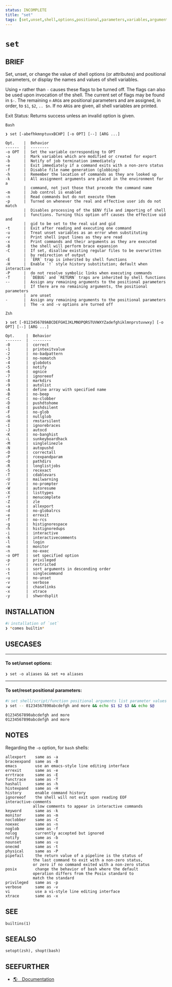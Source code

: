 ```yaml
---
status: INCOMPLETE
title: "set"
tags: [set,unset,shell,options,positional,parameters,variables,arguments,values]
---
```


# `set`

## BRIEF

Set, unset, or change the value of shell options (or attributes) and positional parameters, or display the names and values of shell variables.

Using `+` rather than `-` causes these flags to be turned off. The flags can also be used upon invocation of the shell. The current set of flags may be found in `$-`. The remaining `n` `ARG`s are positional parameters and are assigned, in order, to `$1`, `$2`, `.. $n`. If no `ARG`s are given, all shell variables are printed.

Exit Status: Returns success unless an invalid option is given.

    Bash

    ❯ set [-abefhkmnptuvxBCHP] [-o OPT] [--] [ARG ...]

    Opt.    |  Behavior
    ------  |  --------
    -o OPT  |  Set the variable corresponding to OPT
    -a      |  Mark variables which are modified or created for export
    -b      |  Notify of job termination immediately
    -e      |  Exit immediately if a command exits with a non-zero status
    -f      |  Disable file name generation (globbing)
    -h      |  Remember the location of commands as they are looked up
    -k      |  All assignment arguments are placed in the environment for a
            |  command, not just those that precede the command name
    -m      |  Job control is enabled
    -n      |  Read commands but do not execute them
    -p      |  Turned on whenever the real and effective user ids do not match
            |  Disables processing of the $ENV file and importing of shell
            |  functions. Turning this option off causes the effective uid and
            |  gid to be set to the real uid and gid
    -t      |  Exit after reading and executing one command
    -u      |  Treat unset variables as an error when substituting
    -v      |  Print shell input lines as they are read
    -x      |  Print commands and their arguments as they are executed
    -B      |  the shell will perform brace expansion
    -C      |  If set, disallow existing regular files to be overwritten
            |  by redirection of output
    -E      |  `ERR` trap is inherited by shell functions
    -H      |  Enable `!` style history substitution; default when interactive
    -P      |  do not resolve symbolic links when executing commands
    -T      |  `DEBUG` and `RETURN` traps are inherited by shell functions
    --      |  Assign any remaining arguments to the positional parameters
            |  If there are no remaining arguments, the positional parameters
            |  are unset
    -       |  Assign any remaining arguments to the positional parameters
            |  The -x and -v options are turned off

    Zsh

    ❯ set [-0123456789ABCDEFGHIJKLMNOPQRSTUVWXYZadefghiklmnprstuvwxy] [-o OPT] [--] [ARG ...]

    Opt.     |  Behavior
    -------  |  --------
    -0       |  correct
    -1       |  printexitvalue
    -2       |  no-badpattern
    -3       |  no-nomatch
    -4       |  globdots
    -5       |  notify
    -6       |  ognice
    -7       |  ignoreeof
    -8       |  markdirs
    -9       |  autolist
    -A       |  define array with specified name
    -B       |  no-beep
    -C       |  no-clobber
    -D       |  pushdtohome
    -E       |  pushdsilent
    -F       |  no-glob
    -G       |  nullglob
    -H       |  rmstarsilent
    -I       |  ignorebraces
    -J       |  autocd
    -K       |  no-banghist
    -L       |  sunkeyboardhack
    -M       |  singlelinezle
    -N       |  autopushd
    -O       |  correctall
    -P       |  rcexpandparam
    -Q       |  pathdirs
    -R       |  longlistjobs
    -S       |  recexact
    -T       |  cdablevars
    -U       |  mailwarning
    -V       |  no-prompter
    -W       |  autoresume
    -X       |  listtypes
    -Y       |  menucomplete
    -Z       |  zle
    -a       |  allexport
    -d       |  no-globalrcs
    -e       |  errexit
    -f       |  no-rcs
    -g       |  histignorespace
    -h       |  histignoredups
    -i       |  interactive
    -k       |  interactivecomments
    -l       |  login
    -m       |  monitor
    -n       |  no-exec
    -o OPT   |  set specified option
    -p       |  privileged
    -r       |  restricted
    -s       |  sort arguments in descending order
    -t       |  singlecommand
    -u       |  no-unset
    -v       |  verbose
    -w       |  chaselinks
    -x       |  xtrace
    -y       |  shwordsplit

## INSTALLATION


```bash
#ℹ︎ installation of `set`
❯ *comes builtin*
```


## USECASES

----
#### To set/unset options:

    ❯ set -o aliases && set +o aliases

----
#### To set/reset positional parameters:


```bash
#ℹ︎ set shell/script/function positional arguments list parameter values
❯ set -- 01234567890abcdefgh and more && echo $1 $2 $3 && echo $@
```

    01234567890abcdefgh and more
    01234567890abcdefgh and more


## NOTES

Regarding the `-o` option, for `bash` shells:

    allexport    same as -a
    braceexpand  same as -B
    emacs        use an emacs-style line editing interface
    errexit      same as -e
    errtrace     same as -E
    functrace    same as -T
    hashall      same as -h
    histexpand   same as -H
    history      enable command history
    ignoreeof    the shell will not exit upon reading EOF
    interactive-comments
                allow comments to appear in interactive commands
    keyword      same as -k
    monitor      same as -m
    noclobber    same as -C
    noexec       same as -n
    noglob       same as -f
    nolog        currently accepted but ignored
    notify       same as -b
    nounset      same as -u
    onecmd       same as -t
    physical     same as -P
    pipefail     the return value of a pipeline is the status of
                the last command to exit with a non-zero status,
                or zero if no command exited with a non-zero status
    posix        change the behavior of bash where the default
                operation differs from the Posix standard to
                match the standard
    privileged   same as -p
    verbose      same as -v
    vi           use a vi-style line editing interface
    xtrace       same as -x

## SEE

    builtins(1)

## SEEALSO

    setopt(zsh), shopt(bash)

## SEEFURTHER

- [🌎 Documentation](https://www.gnu.org/software/bash/manual/bash.html#The-Set-Builtin)
